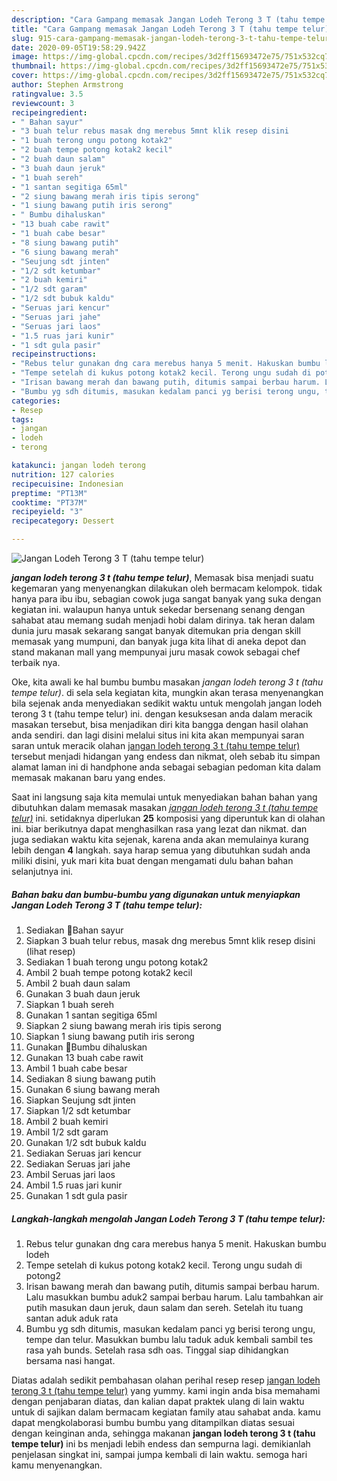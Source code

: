 ```yaml
---
description: "Cara Gampang memasak Jangan Lodeh Terong 3 T (tahu tempe telur), Enak"
title: "Cara Gampang memasak Jangan Lodeh Terong 3 T (tahu tempe telur), Enak"
slug: 915-cara-gampang-memasak-jangan-lodeh-terong-3-t-tahu-tempe-telur-enak
date: 2020-09-05T19:58:29.942Z
image: https://img-global.cpcdn.com/recipes/3d2ff15693472e75/751x532cq70/jangan-lodeh-terong-3-t-tahu-tempe-telur-foto-resep-utama.jpg
thumbnail: https://img-global.cpcdn.com/recipes/3d2ff15693472e75/751x532cq70/jangan-lodeh-terong-3-t-tahu-tempe-telur-foto-resep-utama.jpg
cover: https://img-global.cpcdn.com/recipes/3d2ff15693472e75/751x532cq70/jangan-lodeh-terong-3-t-tahu-tempe-telur-foto-resep-utama.jpg
author: Stephen Armstrong
ratingvalue: 3.5
reviewcount: 3
recipeingredient:
- " Bahan sayur"
- "3 buah telur rebus masak dng merebus 5mnt klik resep disini           lihat resep"
- "1 buah terong ungu potong kotak2"
- "2 buah tempe potong kotak2 kecil"
- "2 buah daun salam"
- "3 buah daun jeruk"
- "1 buah sereh"
- "1 santan segitiga 65ml"
- "2 siung bawang merah iris tipis serong"
- "1 siung bawang putih iris serong"
- " Bumbu dihaluskan"
- "13 buah cabe rawit"
- "1 buah cabe besar"
- "8 siung bawang putih"
- "6 siung bawang merah"
- "Seujung sdt jinten"
- "1/2 sdt ketumbar"
- "2 buah kemiri"
- "1/2 sdt garam"
- "1/2 sdt bubuk kaldu"
- "Seruas jari kencur"
- "Seruas jari jahe"
- "Seruas jari laos"
- "1.5 ruas jari kunir"
- "1 sdt gula pasir"
recipeinstructions:
- "Rebus telur gunakan dng cara merebus hanya 5 menit. Hakuskan bumbu lodeh"
- "Tempe setelah di kukus potong kotak2 kecil. Terong ungu sudah di potong2"
- "Irisan bawang merah dan bawang putih, ditumis sampai berbau harum. Lalu masukkan bumbu aduk2 sampai berbau harum. Lalu tambahkan air putih masukan daun jeruk, daun salam dan sereh. Setelah itu tuang santan aduk aduk rata"
- "Bumbu yg sdh ditumis, masukan kedalam panci yg berisi terong ungu, tempe dan telur. Masukkan bumbu lalu taduk aduk kembali sambil tes rasa yah bunds. Setelah rasa sdh oas. Tinggal siap dihidangkan bersama nasi hangat."
categories:
- Resep
tags:
- jangan
- lodeh
- terong

katakunci: jangan lodeh terong 
nutrition: 127 calories
recipecuisine: Indonesian
preptime: "PT13M"
cooktime: "PT37M"
recipeyield: "3"
recipecategory: Dessert

---
```



![Jangan Lodeh Terong 3 T (tahu tempe telur)](https://img-global.cpcdn.com/recipes/3d2ff15693472e75/751x532cq70/jangan-lodeh-terong-3-t-tahu-tempe-telur-foto-resep-utama.jpg)

<b><i>jangan lodeh terong 3 t (tahu tempe telur)</i></b>, Memasak bisa menjadi suatu kegemaran yang menyenangkan dilakukan oleh bermacam kelompok. tidak hanya para ibu ibu, sebagian cowok juga sangat banyak yang suka dengan kegiatan ini. walaupun hanya untuk sekedar bersenang senang dengan sahabat atau memang sudah menjadi hobi dalam dirinya. tak heran dalam dunia juru masak sekarang sangat banyak ditemukan pria dengan skill memasak yang mumpuni, dan banyak juga kita lihat di aneka depot dan stand makanan mall yang mempunyai juru masak cowok sebagai chef terbaik nya.



Oke, kita awali ke hal bumbu bumbu masakan <i>jangan lodeh terong 3 t (tahu tempe telur)</i>. di sela sela kegiatan kita, mungkin akan terasa menyenangkan bila sejenak anda menyediakan sedikit waktu untuk mengolah jangan lodeh terong 3 t (tahu tempe telur) ini. dengan kesuksesan anda dalam meracik masakan tersebut, bisa menjadikan diri kita bangga dengan hasil olahan anda sendiri. dan lagi disini melalui situs ini kita akan mempunyai saran saran untuk meracik olahan <u>jangan lodeh terong 3 t (tahu tempe telur)</u> tersebut menjadi hidangan yang endess dan nikmat, oleh sebab itu simpan alamat laman ini di handphone anda sebagai sebagian pedoman kita dalam memasak makanan baru yang endes.


Saat ini langsung saja kita memulai untuk menyediakan bahan bahan yang dibutuhkan dalam memasak masakan <u><i>jangan lodeh terong 3 t (tahu tempe telur)</i></u> ini. setidaknya diperlukan <b>25</b> komposisi yang diperuntuk kan di olahan ini. biar berikutnya dapat menghasilkan rasa yang lezat dan nikmat. dan juga sediakan waktu kita sejenak, karena anda akan memulainya kurang lebih dengan <b>4</b> langkah. saya harap semua yang dibutuhkan sudah anda miliki disini, yuk mari kita buat dengan mengamati dulu bahan bahan selanjutnya ini.

<!--inarticleads1-->

##### Bahan baku dan bumbu-bumbu yang digunakan untuk menyiapkan Jangan Lodeh Terong 3 T (tahu tempe telur):

1. Sediakan  🌿Bahan sayur
1. Siapkan 3 buah telur rebus, masak dng merebus 5mnt klik resep disini           (lihat resep)
1. Sediakan 1 buah terong ungu potong kotak2
1. Ambil 2 buah tempe potong kotak2 kecil
1. Ambil 2 buah daun salam
1. Gunakan 3 buah daun jeruk
1. Siapkan 1 buah sereh
1. Gunakan 1 santan segitiga 65ml
1. Siapkan 2 siung bawang merah iris tipis serong
1. Siapkan 1 siung bawang putih iris serong
1. Gunakan  🌿Bumbu dihaluskan
1. Gunakan 13 buah cabe rawit
1. Ambil 1 buah cabe besar
1. Sediakan 8 siung bawang putih
1. Gunakan 6 siung bawang merah
1. Siapkan Seujung sdt jinten
1. Siapkan 1/2 sdt ketumbar
1. Ambil 2 buah kemiri
1. Ambil 1/2 sdt garam
1. Gunakan 1/2 sdt bubuk kaldu
1. Sediakan Seruas jari kencur
1. Sediakan Seruas jari jahe
1. Ambil Seruas jari laos
1. Ambil 1.5 ruas jari kunir
1. Gunakan 1 sdt gula pasir




<!--inarticleads2-->

##### Langkah-langkah mengolah Jangan Lodeh Terong 3 T (tahu tempe telur):

1. Rebus telur gunakan dng cara merebus hanya 5 menit. Hakuskan bumbu lodeh
1. Tempe setelah di kukus potong kotak2 kecil. Terong ungu sudah di potong2
1. Irisan bawang merah dan bawang putih, ditumis sampai berbau harum. Lalu masukkan bumbu aduk2 sampai berbau harum. Lalu tambahkan air putih masukan daun jeruk, daun salam dan sereh. Setelah itu tuang santan aduk aduk rata
1. Bumbu yg sdh ditumis, masukan kedalam panci yg berisi terong ungu, tempe dan telur. Masukkan bumbu lalu taduk aduk kembali sambil tes rasa yah bunds. Setelah rasa sdh oas. Tinggal siap dihidangkan bersama nasi hangat.




Diatas adalah sedikit pembahasan olahan perihal resep resep <u>jangan lodeh terong 3 t (tahu tempe telur)</u> yang yummy. kami ingin anda bisa memahami dengan penjabaran diatas, dan kalian dapat praktek ulang di lain waktu untuk di sajikan dalam bermacam kegiatan family atau sahabat anda. kamu dapat mengkolaborasi bumbu bumbu yang ditampilkan diatas sesuai dengan keinginan anda, sehingga makanan <b>jangan lodeh terong 3 t (tahu tempe telur)</b> ini bs menjadi lebih endess dan sempurna lagi. demikianlah penjelasan singkat ini, sampai jumpa kembali di lain waktu. semoga hari kamu menyenangkan.
